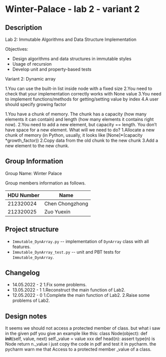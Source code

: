 # Winter-Palace - lab 2 - variant 2

## Description

Lab 2: Immutable Algorithms and Data Structure Implementation

Objectives:

- Design algorithms and data structures in immutable styles
- Usage of recursion
- Develop unit and property-based tests

Variant 2:  Dynamic array

1.You can use the built-in list inside node with a fixed size
2.You need to check that your implementation correctly works
with None value
3.You need to implement functions/methods for getting/setting
value by index
4.A user should specify growing factor

1.You have a chunk of memory. The chunk has a capacity
(how many elements it can contain) and length
(how many elements it contains right now).
2.You need to add a new element, but capacity == length.
  You don’t have space for a new element. What will we need to do?
  1.Allocate a new chunk of memory (in Python, usually,
  it looks like [None]*(capacity *growth_factor))
  2.Copy data from the old chunk to the new chunk
  3.Add a new element to the new chunk.

## Group Information

Group Name: Winter Palace

Group members information as follows.

| HDU Number | Name            |
| ---------- | --------------- |
| 212320024  | Chen Chongzhong |
| 212320025  | Zuo Yuexin      |

## Project structure

- `Immutable_DynArray.py` -- implementation of `DynArray` class with all features.
- `Immutable_DynArray_test.py` -- unit and PBT tests for `Immutable_DynArray`.

## Changelog

- 14.05.2022 - 2
  1.Fix some problems.
- 13.05.2022 - 1
  1.Reconstruct the main function of Lab2.
- 12.05.2022 - 0
  1.Complete the main function of Lab2.
  2.Raise some problems of Lab2.

## Design notes

It seems we should not access a protected member of class.
but what i saw in the given pdf you give an example like this:
  class Node(object):
    def __init__(self, value, next)
      self._value = value
      xxx
    def head(n):
      assert type(n) is Node
      return n._value
i just copy the code in pdf and test it in pycharm.
the pycharm warn me that Access to a protected member _value of a class.

